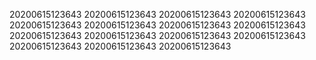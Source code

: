 20200615123643
20200615123643
20200615123643
20200615123643
20200615123643
20200615123643
20200615123643
20200615123643
20200615123643
20200615123643
20200615123643
20200615123643
20200615123643
20200615123643
20200615123643
